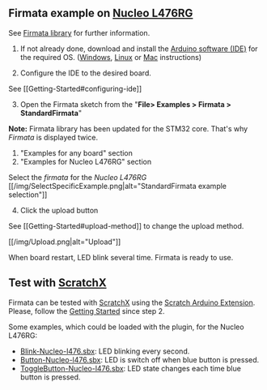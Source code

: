 ## Firmata example on [Nucleo L476RG](http://www.st.com/en/evaluation-tools/nucleo-l476rg.html)

See [Firmata library](https://www.arduino.cc/en/Reference/Firmata) for further information.

1. If not already done, download and install the [Arduino software (IDE)](https://www.arduino.cc/en/Main/Software) for the required OS.
([Windows](https://www.arduino.cc/en/Guide/Windows), [Linux](https://www.arduino.cc/en/Guide/linux) or [Mac](https://www.arduino.cc/en/Guide/MacOSX) instructions)

2. Configure the IDE to the desired board. 

  See [[Getting-Started#configuring-ide]]

3. Open the Firmata sketch from the "**File> Examples > Firmata > StandardFirmata**"

  **Note:** Firmata library has been updated for the STM32 core. That's why _Firmata_ is displayed twice.
  1. "Examples for any board" section
  2. "Examples for Nucleo L476RG" section

  Select the _firmata_ for the _Nucleo L476RG_
  [[/img/SelectSpecificExample.png|alt="StandardFirmata example selection"]]

4. Click the upload button

  See [[Getting-Started#upload-method]] to change the upload method.

  [[/img/Upload.png|alt="Upload"]]

When board restart, LED blink several time. Firmata is ready to use.

## Test with [ScratchX](http://scratchx.org/)
Firmata can be tested with [ScratchX](http://scratchx.org/) using the [Scratch Arduino Extension](http://khanning.github.io/scratch-arduino-extension/index.html).
Please, follow the [Getting Started](http://khanning.github.io/scratch-arduino-extension/gettingstarted.html) since step 2.

Some examples, which could be loaded with the plugin, for the Nucleo L476RG:
*  [Blink-Nucleo-l476.sbx](https://github.com/stm32duino/wiki/raw/master/examples/scratchx/Blink-Nucleo-l476.sbx): LED blinking every second.
*  [Button-Nucleo-l476.sbx](https://github.com/stm32duino/wiki/raw/master/examples/scratchx/Button-Nucleo-l476.sbx): LED is switch off when blue button is pressed.
*  [ToggleButton-Nucleo-l476.sbx](https://github.com/stm32duino/wiki/raw/master/examples/scratchx/ToggleButton-Nucleo-l476.sbx): LED state changes each time blue button is pressed.
